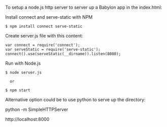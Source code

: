 To setup a node.js http server to server up a Babylon app in the index.html:

Install connect and serve-static with NPM

    $ npm install connect serve-static

Create server.js file with this content:

    var connect = require('connect');
    var serveStatic = require('serve-static');
    connect().use(serveStatic(__dirname)).listen(8080);

Run with Node.js

    $ node server.js
  
      or

    $ npm start


Alternative option could be to use python to serve up the directory:

python -m SimpleHTTPServer

http://localhost:8000



